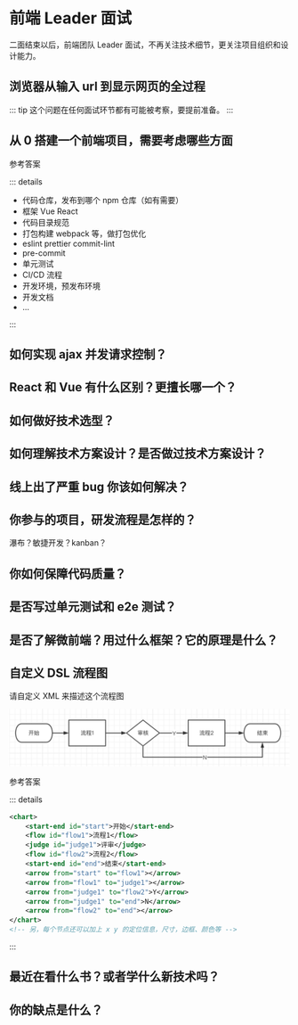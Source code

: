 # 前端 Leader 面试

二面结束以后，前端团队 Leader 面试，不再关注技术细节，更关注项目组织和设计能力。

## 浏览器从输入 url 到显示网页的全过程

::: tip
这个问题在任何面试环节都有可能被考察，要提前准备。
:::

## 从 0 搭建一个前端项目，需要考虑哪些方面

参考答案

::: details

- 代码仓库，发布到哪个 npm 仓库（如有需要）
- 框架 Vue React
- 代码目录规范
- 打包构建 webpack 等，做打包优化
- eslint prettier commit-lint
- pre-commit
- 单元测试
- CI/CD 流程
- 开发环境，预发布环境
- 开发文档
- ...

:::

## 如何实现 ajax 并发请求控制？

## React 和 Vue 有什么区别？更擅长哪一个？

## 如何做好技术选型？

## 如何理解技术方案设计？是否做过技术方案设计？

## 线上出了严重 bug 你该如何解决？

## 你参与的项目，研发流程是怎样的？

瀑布？敏捷开发？kanban？

## 你如何保障代码质量？

## 是否写过单元测试和 e2e 测试？

## 是否了解微前端？用过什么框架？它的原理是什么？

## 自定义 DSL 流程图

请自定义 XML 来描述这个流程图

![](../imgs/flow-chart.png)

参考答案

::: details

```xml
<chart>
    <start-end id="start">开始</start-end>
    <flow id="flow1">流程1</flow>
    <judge id="judge1">评审</judge>
    <flow id="flow2">流程2</flow>
    <start-end id="end">结束</start-end>
    <arrow from="start" to="flow1"></arrow>
    <arrow from="flow1" to="judge1"></arrow>
    <arrow from="judge1" to="flow2">Y</arrow>
    <arrow from="judge1" to="end">N</arrow>
    <arrow from="flow2" to="end"></arrow>
</chart>
<!-- 另，每个节点还可以加上 x y 的定位信息，尺寸，边框、颜色等 -->
```

:::

## 最近在看什么书？或者学什么新技术吗？

## 你的缺点是什么？
